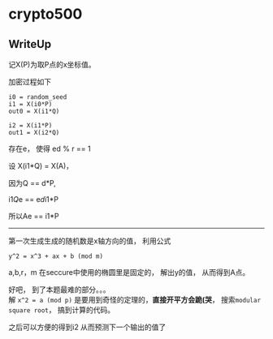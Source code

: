 crypto500
=======================



WriteUp
--------------

记X(P)为取P点的x坐标值。

加密过程如下  

```
i0 = random_seed
i1 = X(i0*P)
out0 = X(i1*Q)

i2 = X(i1*P)
out1 = X(i2*Q)
```

存在e， 使得 ed % r == 1

设 X(i1*Q) = X(A)，  

因为Q == d*P,

i1*Q*e == e*d*i1*P 

所以Ae == i1*P

-------------------------------------------------------


第一次生成生成的随机数是x轴方向的值， 利用公式  

    y^2 = x^3 + ax + b (mod m) 

a,b,r，m 在seccure中使用的椭圆里是固定的， 解出y的值， 从而得到A点。  

好吧， 到了本题最难的部分。。。  
解 `x^2 = a (mod p)`  是要用到奇怪的定理的，**直接开平方会跪(哭**， 搜索`modular square root`， 搞到计算的代码。


之后可以方便的得到i2 从而预测下一个输出的值了










